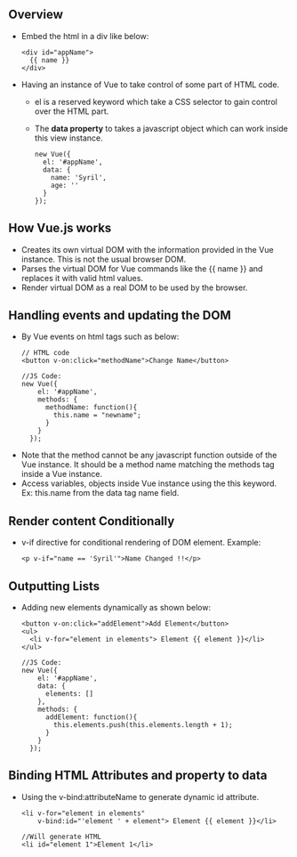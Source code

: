 ## Overview
* Embed the html in a div like below:
  ```
  <div id="appName">
    {{ name }}
  </div>
  ```
* Having an instance of Vue to take control of some part of HTML code. 
  * el is a reserved keyword which take a CSS selector to gain control over the HTML part. 
  * The **data property** to takes a javascript object which can work inside this view instance.
      
    ```
    new Vue({
      el: '#appName',
      data: {
        name: 'Syril',
        age: ''
      }
    });
    ```
    
## How Vue.js works
* Creates its own virtual DOM with the information provided in the Vue instance. This is not the usual browser DOM.
* Parses the virtual DOM for Vue commands like the {{ name }} and replaces it with valid html values. 
* Render virtual DOM as a real DOM to be used by the browser.
 
## Handling events and updating the DOM
* By Vue events on html tags such as below:
  ```
  // HTML code
  <button v-on:click="methodName">Change Name</button>
  
  //JS Code:
  new Vue({
      el: '#appName',
      methods: {
        methodName: function(){
          this.name = "newname";
        }
      }
    });
  ```
* Note that the method cannot be any javascript function outside of the Vue instance. It should be a method name matching the methods tag inside a Vue instance.
* Access variables, objects inside Vue instance using the this keyword. Ex: this.name from the data tag name field.

## Render content Conditionally
* v-if directive for conditional rendering of DOM element. Example:
  ```
  <p v-if="name == 'Syril'">Name Changed !!</p>
  ```

## Outputting Lists
* Adding new elements dynamically as shown below:
  ```
  <button v-on:click="addElement">Add Element</button>
  <ul>
    <li v-for="element in elements"> Element {{ element }}</li>
  </ul>
  
  //JS Code:
  new Vue({
      el: '#appName',
      data: {
        elements: []
      },
      methods: {
        addElement: function(){
          this.elements.push(this.elements.length + 1);
        }
      }
    });
  
  ```
## Binding HTML Attributes and property to data
* Using the v-bind:attributeName to generate dynamic id attribute.
  ```
  <li v-for="element in elements"
      v-bind:id="'element ' + element"> Element {{ element }}</li>
      
  //Will generate HTML
  <li id="element 1">Element 1</li>
  ```

    
